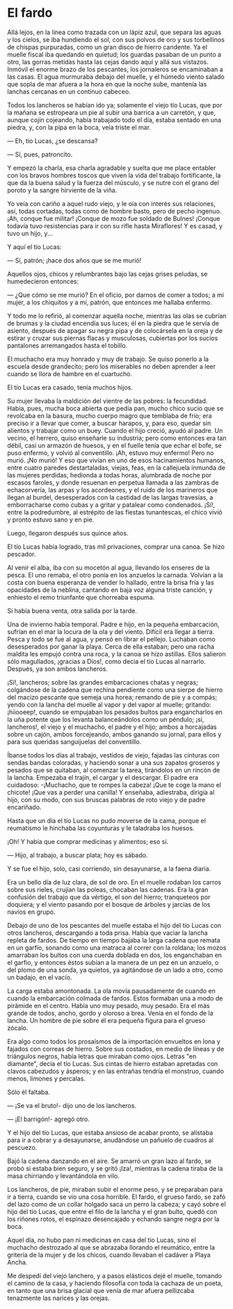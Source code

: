 # El fardo

Allá lejos, en la línea como trazada con un lápiz azul, que separa las aguas y los cielos, se iba hundiendo el sol, con sus polvos de oro y sus torbellinos de chispas purpuradas, como un gran disco de hierro candente. Ya el muelle fiscal iba quedando en quietud; los guardas pasaban de un punto a otro, las gorras metidas hasta las cejas dando aquí y allá sus vistazos. Inmóvil el enorme brazo de los pescantes, los jornaleros se encaminaban a las casas. El agua murmuraba debajo del muelle, y el húmedo viento salado que sopla de mar afuera a la hora en que la noche sube, mantenía las lanchas cercanas en un continuo cabeceo.

Todos los lancheros se habían ido ya; solamente el viejo tío Lucas, que por la mañana se estropeara un pie al subir una barrica a un carretón, y que, aunque cojín cojeando, había trabajado todo el día, estaba sentado en una piedra, y, con la pipa en la boca, veía triste el mar.

— Eh, tío Lucas, ¿se descansa?

— Sí, pues, patroncito.

Y empezó la charla, esa charla agradable y suelta que me place entabler con los bravos hombres toscos que viven la vida del trabajo fortificante, la que da la buena salud y la fuerza del músculo, y se nutre con el grano del poroto y la sangre hirviente de la viña.

Yo veía con cariño a aquel rudo viejo, y le oía con interés sus relaciones, así, todas cortadas, todas como de hombre basto, pero de pecho ingenuo. ¡Ah, conque fue militar! ¡Conque de mozo fue soldado de Bulnes! ¡Conque todavía tuvo resistencias para ir con su rifle hasta Miraflores! Y es casad, y tuvo un hijo, y...

Y aquí el tío Lucas:

— Sí, patrón; ¡hace dos años que se me murió!

Aquellos ojos, chicos y relumbrantes bajo las cejas grises peludas, se humedecieron entonces:

— ¿Que cómo se me murió? En el oficio, por darnos de comer a todos; a mi mujer, a los chiquitos y a mí, patrón, que entonces me hallaba enfermo.

Y todo me lo refirió, al comenzar aquella noche, mientras las olas se cubrían de brumas y la ciudad encendía sus luces; él en la piedra que le servía de asiento, después de apagar su negra pipa y de colocársela en la oreja y de estirar y cruzar sus piernas flacas y musculosas, cubiertas por los sucios pantalones arremangados hasta el tobillo.

El muchacho era muy honrado y muy de trabajo. Se quiso ponerlo a la escuela desde grandecito; pero los miserables no deben aprender a leer cuando se llora de hambre en el cuartucho.

El tío Lucas era casado, tenía muchos hijos.

Su mujer llevaba la maldición del vientre de las pobres: la fecundidad. Había, pues, mucha boca abierta que pedía pan, mucho chico sucio que se revolcaba en la basura, mucho cuerpo magro que temblaba de frío; era preciso ir a llevar que comer, a buscar harapos, y, para eso, quedar sin alientos y trabajar como un buey. Cuando el hijo creció, ayudó al padre. Un vecino, el herrero, quiso enseñarle su industria; pero como entonces era tan débil, casi un armazón de huesos, y en el fuelle tenía que echar el bofe, se puso enfermo, y volvió al conventillo. ¡Ah, estuvo muy enfermo! Pero no murió. ¡No murió! Y eso que vivían en uno de esos hacinamientos humanos, entre cuatro paredes destartaladas, viejas, feas, en la callejuela inmunda de las mujeres perdidas, hedionda a todas horas, alumbrada de noche por escasos faroles, y donde resuenan en perpetua llamada a las zambras de echacorvería, las arpas y los acordeones, y el ruido de los marineros que llegan al burdel, desesperados con la castidad de las largas travesías, a emborracharse como cubas y a gritar y patalear como condenados. ¡Sí!, entre la podredumbre, al estrépito de las fiestas tunantescas, el chico vivió y pronto estuvo sano y en pie.

Luego, llegaron después sus quince años.

El tío Lucas había logrado, tras mil privaciones, comprar una canoa. Se hizo pescador.

Al venir el alba, iba con su mocetón al agua, llevando los enseres de la pesca. El uno remaba, el otro ponía en los anzuelos la carnada. Volvían a la costa con buena esperanza de vender lo hallado, entre la brisa fría y las opacidades de la neblina, cantando en baja voz alguna triste canción, y enhiesto el remo triunfante que chorreaba espuma.

Si había buena venta, otra salida por la tarde.

Una de invierno había temporal. Padre e hijo, en la pequeña embarcación, sufrían en el mar la locura de la ola y del viento. Difícil era llegar a tierra. Pesca y todo se fue al agua, y pensó en librar el pellejo. Luchaban como desesperados por ganar la playa. Cerca de ella estaban; pero una racha maldita les empujó contra una roca, y la canoa se hizo astillas. Ellos salieron sólo magullados, ¡gracias a Dios!, como decia el tío Lucas al narrarlo. Después, ya son ambos lancheros.

¡Sí!, lancheros; sobre las grandes embarcaciones chatas y negras; colgándose de la cadena que rechina pendiente como una sierpe de hierro del macizo pescante que semeja una horea; remando de pie y a compás; yendo con la lancha del muelle al vapor y del vapor al muelle; gritando: ¡hiiooeep!, cuando se empujaban los pesados bultos para engancharlos en la uña potente que los levanta balanceándolos como un péndulo; ¡sí, lancheros!, el viejo y el muchacho, el padre y el hijo; ambos a horcajadas sobre un cajón, ambos forcejeando, ambos ganando su jornal, para ellos y para sus queridas sanguijuelas del conventillo.

Íbanse todos los días al trabajo, vestidos de viejo, fajadas las cinturas con sendas bandas coloradas, y haciendo sonar a una sus zapatos groseros y pesados que se quitaban, al comenzar la tarea, tirándolos en un rincón de la lancha. Empezaba el trajín, el cargar y el descargar. El padre era cuidadoso: -¡Muchacho, que te rompes la cabeza! ¡Que te coge la mano el chicote! ¡Que vas a perder una canilla! Y enseñaba, adiestraba, dirigía al hijo, con su modo, con sus bruscas palabras de roto viejo y de padre encariñado.

Hasta que un día el tío Lucas no pudo moverse de la cama, porque el reumatismo le hinchaba las coyunturas y le taladraba los huesos.

¡Oh! Y había que comprar medicinas y alimentos; eso sí.

— Hijo, al trabajo, a buscar plata; hoy es sábado.

Y se fue el hijo, solo, casi corriendo, sin desayunarse, a la faena diaria.

Era un bello día de luz clara, de sol de oro. En el muelle rodaban los carros sobre sus rieles, crujían las poleas, chocaban las cadenas. Era la gran confusión del trabajo que da vértigo, el son del hierro; tranqueteos por doquiera; y el viento pasando por el bosque de árboles y jarcias de los navíos en grupo.

Debajo de uno de los pescantes del muelle estaba el hijo del tío Lucas con otros lancheros, descargando a toda prisa. Había que vaciar la lancha repleta de fardos. De tiempo en tiempo bajaba la larga cadena que remata en un garfío, sonando como una matraca al correr con la roldana; los mozos amarraban los bultos con una cuerda doblada en dos, los enganchaban en el garfio, y entonces éstos subían a la manera de un pez en un anzuelo, o del plomo de una sonda, ya quietos, ya agitándose de un lado a otro, como un badajo, en el vacío.

La carga estaba amontonada. La ola movía pausadamente de cuando en cuando la embarcación colmada de fardos. Estos formaban una a modo de pirámide en el centro. Había uno muy pesado, muy pesado. Era el más grande de todos, ancho, gordo y oloroso a brea. Venía en el fondo de la lancha. Un hombre de pie sobre él era pequeña figura para el grueso zócalo.

Era algo como todos los prosaísmos de la importación envueltos en lona y fajados con correas de hierro. Sobre sus costados, en medio de líneas y de triángulos negros, había letras que miraban como ojos. Letras "en diamante", decía el tío Lucas. Sus cintas de hierro estaban apretadas con clavos cabezudos y ásperos; y en las entrañas tendría el monstruo, cuando menos, limones y percalas.

Sólo él faltaba.

— ¡Se va el bruto!- dijo uno de los lancheros.

— ¡El barrigón!- agregó otro.

Y el hijo del tío Lucas, que estaba ansioso de acabar pronto, se alistaba para ir a cobrar y a desayunarse, anudándose un pañuelo de cuadros al pescuezo.

Bajó la cadena danzando en el aire. Se amarró un gran lazo al fardo, se probó si estaba bien seguro, y se gritó ¡Iza!, mientras la cadena tiraba de la masa chirriando y levantándola en vilo.

Los lancheros, de pie, miraban subir el enorme peso, y se preparaban para ir a tierra, cuando se vio una cosa horrible. El fardo, el grueso fardo, se zafó del lazo como de un collar holgado saca un perro la cabeza; y cayó sobre el hijo del tío Lucas, que entre el filo de la lancha y el gran bulto, quedó con los riñones rotos, el espinazo desencajado y echando sangre negra por la boca.

Aquel día, no hubo pan ni medicinas en casa del tío Lucas, sino el muchacho destrozado al que se abrazaba llorando el reumático, entre la gritería de la mujer y de los chicos, cuando llevaban el cadáver a Playa Ancha.

Me despedí del viejo lanchero, y a pasos elásticos dejé el muelle, tomando el camino de la casa, y haciendo filosofía con toda la cachaza de un poeta, en tanto que una brisa glacial que venía de mar afuera pellizcaba tenazmente las narices y las orejas. 